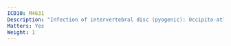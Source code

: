 ```yaml
---
ICD10: M4631
Description: "Infection of intervertebral disc (pyogenic): Occipito-atlanto-axial region"
Matters: Yes
Weight: 1
---
```


